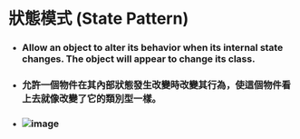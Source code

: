 狀態模式 (State Pattern)
=====
* ### Allow an object to alter its behavior when its internal state changes. The object will appear to change its class.
* ### 允許一個物件在其內部狀態發生改變時改變其行為，使這個物件看上去就像改變了它的類別型一樣。
* ### ![image](https://gitlab.com/ChiangWei/main/-/raw/master/DesignPatterns/Python/%E7%8B%80%E6%85%8B%E6%A8%A1%E5%BC%8F%20(State%20Pattern)/%E7%8B%80%E6%85%8B%E6%A8%A1%E5%BC%8F%E7%9A%84%E9%A1%9E%E5%88%A5%E5%9C%96.jpg)
